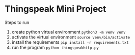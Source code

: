 # Thingspeak Mini Project

Steps to run
1. create python virtual environment ```python3 -m venv venv```
2. activate the virtual environment ```source venv/bin/activate```
3. install the requirements ```pip install -r requirements.txt```
4. run the program ```python thingspeakhttp.py```